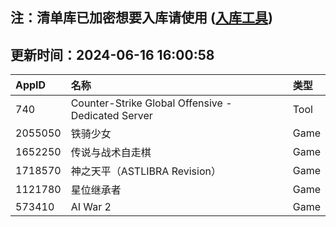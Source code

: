 ## 注：清单库已加密想要入库请使用 ([入库工具](https://github.com/BlankTMing/ManifestAutoUpdate/releases))

## 更新时间：2024-06-16 16:00:58
| AppID | 名称 | 类型  |
| :-------------------- | :----------------------------- | :----------- |
| 740 | Counter-Strike Global Offensive - Dedicated Server| Tool |
| 2055050 |   铁骑少女| Game |
| 1652250 | 传说与战术自走棋| Game |
| 1718570 | 神之天平（ASTLIBRA Revision）| Game |
| 1121780 | 星位继承者| Game |
| 573410 | AI War 2| Game |
